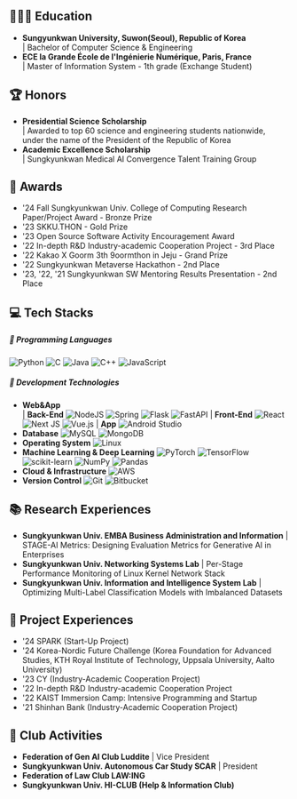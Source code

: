 
## 👩🏻‍🎓 Education
- **Sungyunkwan University, Suwon(Seoul), Republic of Korea** <br/>
| Bachelor of Computer Science & Engineering
- **ECE la Grande École de l'Ingénierie Numérique, Paris, France** <br/>
| Master of Information System - 1th grade (Exchange Student)

## 🏆 Honors
- **Presidential Science Scholarship** <br/>
| Awarded to top 60 science and engineering students nationwide, under the name of the President of the Republic of Korea
- **Academic Excellence Scholarship** <br/>
| Sungkyunkwan Medical AI Convergence Talent Training Group 

## 🏅 Awards
- '24 Fall Sungkyunkwan Univ. College of Computing Research Paper/Project Award - Bronze Prize
- '23 SKKU.THON - Gold Prize
- '23 Open Source Software Activity Encouragement Award
- '22 In-depth R&D Industry-academic Cooperation Project - 3rd Place
- '22 Kakao X Goorm 3th 9oormthon in Jeju - Grand Prize
- '22 Sungkyunkwan Metaverse Hackathon - 2nd Place
- '23, '22, '21 Sungkyunkwan SW Mentoring Results Presentation - 2nd Place

## 💻 Tech Stacks
##### 📌 Programming Languages
 ![Python](https://img.shields.io/badge/python-3670A0?style=for-the-badge&logo=python&logoColor=ffdd54) ![C](https://img.shields.io/badge/c-%2300599C.svg?style=for-the-badge&logo=c&logoColor=white) ![Java](https://img.shields.io/badge/java-%23ED8B00.svg?style=for-the-badge&logo=openjdk&logoColor=white) ![C++](https://img.shields.io/badge/c++-%2300599C.svg?style=for-the-badge&logo=c%2B%2B&logoColor=white) ![JavaScript](https://img.shields.io/badge/javascript-%23323330.svg?style=for-the-badge&logo=javascript&logoColor=%23F7DF1E)
##### 📌 Development Technologies
- **Web&App** <br/>
| **Back-End**
 ![NodeJS](https://img.shields.io/badge/node.js-6DA55F?style=for-the-badge&logo=node.js&logoColor=white) ![Spring](https://img.shields.io/badge/spring-%236DB33F.svg?style=for-the-badge&logo=spring&logoColor=white) ![Flask](https://img.shields.io/badge/flask-%23000.svg?style=for-the-badge&logo=flask&logoColor=white) ![FastAPI](https://img.shields.io/badge/FastAPI-005571?style=for-the-badge&logo=fastapi)
| **Front-End**
 ![React](https://img.shields.io/badge/react-%2320232a.svg?style=for-the-badge&logo=react&logoColor=%2361DAFB) ![Next JS](https://img.shields.io/badge/Next-black?style=for-the-badge&logo=next.js&logoColor=white) ![Vue.js](https://img.shields.io/badge/vuejs-%2335495e.svg?style=for-the-badge&logo=vuedotjs&logoColor=%234FC08D)
| **App**
![Android Studio](https://img.shields.io/badge/android%20studio-346ac1?style=for-the-badge&logo=android%20studio&logoColor=white)
- **Database**
 ![MySQL](https://img.shields.io/badge/mysql-4479A1.svg?style=for-the-badge&logo=mysql&logoColor=white) ![MongoDB](https://img.shields.io/badge/MongoDB-%234ea94b.svg?style=for-the-badge&logo=mongodb&logoColor=white)
- **Operating System**
 ![Linux](https://img.shields.io/badge/Linux-FCC624?style=for-the-badge&logo=linux&logoColor=black)
- **Machine Learning & Deep Learning**
 ![PyTorch](https://img.shields.io/badge/PyTorch-%23EE4C2C.svg?style=for-the-badge&logo=PyTorch&logoColor=white) ![TensorFlow](https://img.shields.io/badge/TensorFlow-%23FF6F00.svg?style=for-the-badge&logo=TensorFlow&logoColor=white) ![scikit-learn](https://img.shields.io/badge/scikit--learn-%23F7931E.svg?style=for-the-badge&logo=scikit-learn&logoColor=white) ![NumPy](https://img.shields.io/badge/numpy-%23013243.svg?style=for-the-badge&logo=numpy&logoColor=white) ![Pandas](https://img.shields.io/badge/pandas-%23150458.svg?style=for-the-badge&logo=pandas&logoColor=white)
- **Cloud & Infrastructure**
 ![AWS](https://img.shields.io/badge/AWS-%23FF9900.svg?style=for-the-badge&logo=amazon-aws&logoColor=white)
- **Version Control**
 ![Git](https://img.shields.io/badge/git-%23F05033.svg?style=for-the-badge&logo=git&logoColor=white) ![Bitbucket](https://img.shields.io/badge/bitbucket-%230047B3.svg?style=for-the-badge&logo=bitbucket&logoColor=white)

## 📚 Research Experiences
- **Sungkyunkwan Univ. EMBA Business Administration and Information**
| STAGE-AI Metrics: Designing Evaluation Metrics for Generative AI in Enterprises
- **Sungkyunkwan Univ. Networking Systems Lab**
| Per-Stage Performance Monitoring of Linux Kernel Network Stack
- **Sungkyunkwan Univ. Information and Intelligence System Lab**
| Optimizing Multi-Label Classification Models with Imbalanced Datasets

## 🧳 Project Experiences
- '24 SPARK (Start-Up Project)
- '24 Korea-Nordic Future Challenge (Korea Foundation for Advanced Studies, KTH Royal Institute of Technology, Uppsala University, Aalto University)
- '23 CY (Industry-Academic Cooperation Project)
- '22 In-depth R&D Industry-academic Cooperation Project
- '22 KAIST Immersion Camp: Intensive Programming and Startup
- '21 Shinhan Bank (Industry-Academic Cooperation Project)

## 👥 Club Activities
- **Federation of Gen AI Club Luddite**
| Vice President
- **Sungkyunkwan Univ. Autonomous Car Study SCAR**
| President
- **Federation of Law Club LAW:ING**
- **Sungkyunkwan Univ. HI-CLUB (Help & Information Club)**
